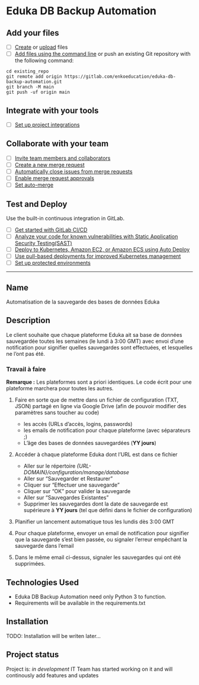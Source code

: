 # Eduka DB Backup Automation


## Add your files

- [ ] [Create](https://docs.gitlab.com/ee/user/project/repository/web_editor.html#create-a-file) or [upload](https://docs.gitlab.com/ee/user/project/repository/web_editor.html#upload-a-file) files
- [ ] [Add files using the command line](https://docs.gitlab.com/ee/gitlab-basics/add-file.html#add-a-file-using-the-command-line) or push an existing Git repository with the following command:

```
cd existing_repo
git remote add origin https://gitlab.com/enkoeducation/eduka-db-backup-automation.git
git branch -M main
git push -uf origin main
```

## Integrate with your tools

- [ ] [Set up project integrations](https://gitlab.com/enkoeducation/eduka-db-backup-automation/-/settings/integrations)

## Collaborate with your team

- [ ] [Invite team members and collaborators](https://docs.gitlab.com/ee/user/project/members/)
- [ ] [Create a new merge request](https://docs.gitlab.com/ee/user/project/merge_requests/creating_merge_requests.html)
- [ ] [Automatically close issues from merge requests](https://docs.gitlab.com/ee/user/project/issues/managing_issues.html#closing-issues-automatically)
- [ ] [Enable merge request approvals](https://docs.gitlab.com/ee/user/project/merge_requests/approvals/)
- [ ] [Set auto-merge](https://docs.gitlab.com/ee/user/project/merge_requests/merge_when_pipeline_succeeds.html)

## Test and Deploy

Use the built-in continuous integration in GitLab.

- [ ] [Get started with GitLab CI/CD](https://docs.gitlab.com/ee/ci/quick_start/index.html)
- [ ] [Analyze your code for known vulnerabilities with Static Application Security Testing(SAST)](https://docs.gitlab.com/ee/user/application_security/sast/)
- [ ] [Deploy to Kubernetes, Amazon EC2, or Amazon ECS using Auto Deploy](https://docs.gitlab.com/ee/topics/autodevops/requirements.html)
- [ ] [Use pull-based deployments for improved Kubernetes management](https://docs.gitlab.com/ee/user/clusters/agent/)
- [ ] [Set up protected environments](https://docs.gitlab.com/ee/ci/environments/protected_environments.html)

***

## Name
Automatisation de la sauvegarde des bases de données Eduka

## Description
Le client souhaite que chaque plateforme Eduka ait sa base de données sauvegardée toutes les semaines (le lundi à 3:00 GMT) avec envoi d’une notification pour signifier quelles sauvegardes sont effectuées, et lesquelles ne l’ont pas été.

### Travail à faire
**Remarque :** Les plateformes sont a priori identiques. Le code écrit pour une plateforme marchera pour toutes les autres. 

1. Faire en sorte que de mettre dans un fichier de configuration (TXT, JSON) partagé en ligne via Google Drive (afin de pouvoir modifier des paramètres sans toucher au code)
    - les accès (URLs d’accès, logins, passwords)
    - les emails de notification pour chaque plateforme (avec séparateurs ;)
    - L’âge des bases de données sauvegardées (**YY jours**)

2. Accéder à chaque plateforme Eduka dont l’URL est dans ce fichier
    - Aller sur le répertoire _{URL-DOMAIN}/configuration/manage/database_
    - Aller sur “Sauvegarder et Restaurer”
    - Cliquer sur “Effectuer une sauvegarde”
    - Cliquer sur “OK” pour valider la sauvegarde
    - Aller sur “Sauvegardes Existantes”
    - Supprimer les sauvegardes dont la date de sauvegarde est supérieure à **YY jours** (tel que défini dans le fichier de configuration)

3. Planifier un lancement automatique tous les lundis dès 3:00 GMT

4. Pour chaque plateforme, envoyer un email de notification pour signifier que la sauvegarde s’est bien passée, ou signaler l’erreur empêchant la sauvegarde dans l’email

5. Dans le même email ci-dessus, signaler les sauvegardes qui ont été supprimées.

## Technologies Used
- Eduka DB Backup Automation need only Python 3 to function.
- Requirements will be available in the requirements.txt

## Installation
TODO: Installation will be writen later...


## Project status
Project is: _in development_ IT Team has started working on it and will continously add features and updates
